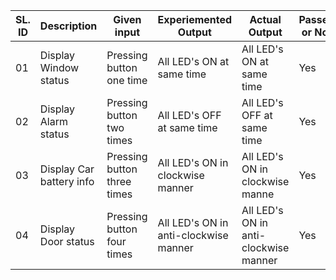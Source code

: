 |SL. ID	|  Description	         |        Given input	       |           Experiemented Output    |                    Actual Output	         |      Passed or Not  |                                                   
|-------|------------------------|---------------------|-----------------------------------|------------------------------------------------|-----------------
| 01	| Display Window status	 |  Pressing button one time      |	 All LED's ON at same time	        |        All LED's ON at same time	         |               Yes  |
| 02	| Display Alarm status	 |  Pressing button two times     |	 All LED's OFF at same time	        |       All LED's OFF at same time	         |               Yes    |
| 03	| Display Car battery info |  Pressing button three times   |	 All LED's ON in clockwise manner       |        All LED's ON in clockwise manne 	 |             Yes    |
| 04	| Display Door status	 |  Pressing button four times    |	 All LED's ON in anti-clockwise manner	|        All LED's ON in anti-clockwise manner   |	         Yes    |
